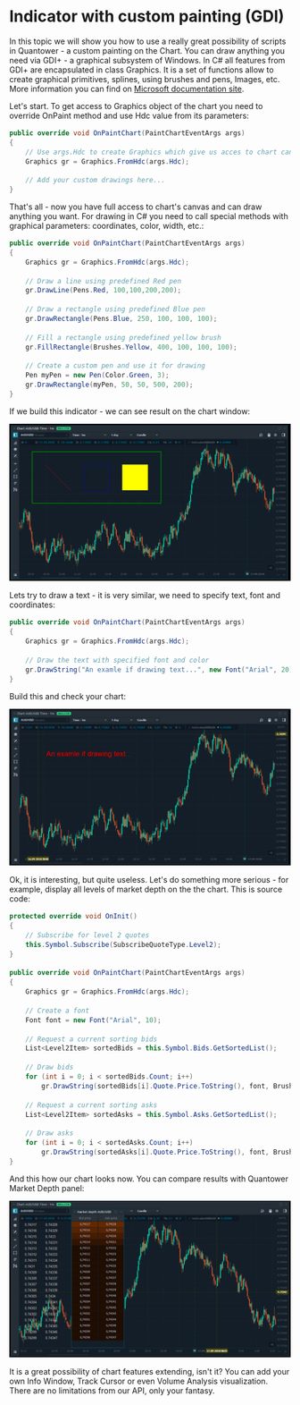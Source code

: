 # Indicator with custom painting \(GDI\)

In this topic we will show you how to use a really great possibility of scripts in Quantower - a custom painting on the Chart. You can draw anything you need via GDI+ - a graphical subsystem of Windows. In C\# all features from GDI+ are encapsulated in class Graphics. It is a set of functions allow to create graphical primitives, splines, using brushes and pens, Images, etc. More information you can find on [Microsoft documentation site](https://docs.microsoft.com/ru-ru/dotnet/api/system.drawing.graphics?redirectedfrom=MSDN&view=netframework-4.7.2).

Let's start. To get access to Graphics object of the chart you need to override OnPaint method and use Hdc value from its parameters:

```csharp
public override void OnPaintChart(PaintChartEventArgs args)
{
    // Use args.Hdc to create Graphics which give us acces to chart canvas
    Graphics gr = Graphics.FromHdc(args.Hdc);                        
    
    // Add your custom drawings here...
}
```

That's all - now you have full access to chart's canvas and can draw anything you want. For drawing in C\# you need to call special methods with graphical parameters: coordinates, color, width, etc.:

```csharp
public override void OnPaintChart(PaintChartEventArgs args)
{
    Graphics gr = Graphics.FromHdc(args.Hdc);
            
    // Draw a line using predefined Red pen
    gr.DrawLine(Pens.Red, 100,100,200,200);

    // Draw a rectangle using predefined Blue pen
    gr.DrawRectangle(Pens.Blue, 250, 100, 100, 100);

    // Fill a rectangle using predefined yellow brush
    gr.FillRectangle(Brushes.Yellow, 400, 100, 100, 100);            

    // Create a custom pen and use it for drawing
    Pen myPen = new Pen(Color.Green, 3);
    gr.DrawRectangle(myPen, 50, 50, 500, 200);
}
```

If we build this indicator - we can see result on the chart window:

![Drawing directly on the chart](../.gitbook/assets/primitives.png)

Lets try to draw a text - it is very similar, we need to specify text, font and coordinates:

```csharp
public override void OnPaintChart(PaintChartEventArgs args)
{
    Graphics gr = Graphics.FromHdc(args.Hdc);

    // Draw the text with specified font and color
    gr.DrawString("An examle if drawing text...", new Font("Arial", 20), Brushes.Red, 100, 100);    
}
```

Build this and check your chart:

![Drawing a text](../.gitbook/assets/text.png)

Ok, it is interesting, but quite useless. Let's do something more serious - for example, display all levels of market depth on the the chart. This is source code:

```csharp
protected override void OnInit()
{
    // Subscribe for level 2 quotes            
    this.Symbol.Subscribe(SubscribeQuoteType.Level2);
}
        
public override void OnPaintChart(PaintChartEventArgs args)
{
    Graphics gr = Graphics.FromHdc(args.Hdc);

    // Create a font
    Font font = new Font("Arial", 10);

    // Request a current sorting bids
    List<Level2Item> sortedBids = this.Symbol.Bids.GetSortedList();

    // Draw bids
    for (int i = 0; i < sortedBids.Count; i++)
        gr.DrawString(sortedBids[i].Quote.Price.ToString(), font, Brushes.LightGray, 20, 23 * i + 30);

    // Request a current sorting asks
    List<Level2Item> sortedAsks = this.Symbol.Asks.GetSortedList();

    // Draw asks
    for (int i = 0; i < sortedAsks.Count; i++)
        gr.DrawString(sortedAsks[i].Quote.Price.ToString(), font, Brushes.LightGray, 100, 23 * i + 30);     
}
```

And this how our chart looks now. You can compare results with Quantower Market Depth panel:

![Display bids and asks on the chart](../.gitbook/assets/level2.png)

It is a great possibility of chart features extending, isn't it? You can add your own Info Window, Track Cursor or even Volume Analysis visualization. There are no limitations from our API, only your fantasy.  


